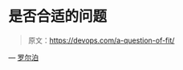 # 是否合适的问题

> 原文：<https://devops.com/a-question-of-fit/>

— [罗尔泊](https://devops.com/author/breselman/)
